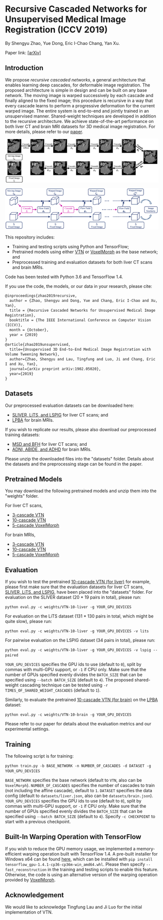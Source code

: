# Recursive Cascaded Networks for Unsupervised Medical Image Registration (ICCV 2019)

By Shengyu Zhao, Yue Dong, Eric I-Chao Chang, Yan Xu.

Paper link: [[arXiv]](https://arxiv.org/pdf/1907.12353)

## Introduction

We propose *recursive cascaded networks*, a general architecture that enables learning deep cascades, for deformable image registration. The proposed architecture is simple in design and can be built on any base network. The moving image is warped successively by each cascade and finally aligned to the fixed image; this procedure is recursive in a way that every cascade learns to perform a progressive deformation for the current warped image. The entire system is end-to-end and jointly trained in an unsupervised manner. Shared-weight techniques are developed in addition to the recursive architecture. We achieve state-of-the-art performance on both liver CT and brain MRI datasets for 3D medical image registration. For more details, please refer to our [paper](https://arxiv.org/pdf/1907.12353).

![cascade_example](./images/cascade_example.png)

![cascade_architecture](./images/cascade_architecture.png)

This repository includes:

* Training and testing scripts using Python and TensorFlow;
* Pretrained models using either [VTN](https://arxiv.org/pdf/1902.05020.pdf) or [VoxelMorph](https://arxiv.org/pdf/1809.05231.pdf) as the base network; and
* Preprocessed training and evaluation datasets for both liver CT scans and brain MRIs.

Code has been tested with Python 3.6 and TensorFlow 1.4.

If you use the code, the models, or our data in your research, please cite:

```
@inproceedings{zhao2019recursive,
  author = {Zhao, Shengyu and Dong, Yue and Chang, Eric I-Chao and Xu, Yan},
  title = {Recursive Cascaded Networks for Unsupervised Medical Image Registration},
  booktitle = {The IEEE International Conference on Computer Vision (ICCV)},
  month = {October},
  year = {2019}
}
@article{zhao2019unsupervised,
  title={Unsupervised 3D End-to-End Medical Image Registration with Volume Tweening Network},
  author={Zhao, Shengyu and Lau, Tingfung and Luo, Ji and Chang, Eric I and Xu, Yan},
  journal={arXiv preprint arXiv:1902.05020},
  year={2019}
}
```

## Datasets

Our preprocessed evaluation datasets can be downloaded here:

* [SLIVER, LiTS, and LSPIG](https://drive.google.com/open?id=1xQMmYk9S8En2k_uavytuHeeSmN253jKo) for liver CT scans; and
* [LPBA](https://drive.google.com/open?id=19v5-qRF3KwA8Snf5ei-qtMv-nDYyXBzv) for brain MRIs.

If you wish to replicate our results, please also download our preprocessed training datasets:

* [MSD and BFH](https://drive.google.com/open?id=17IiuM74HPj1fsWwkAfq-5Rc6r5vpxUJF) for liver CT scans; and
* [ADNI, ABIDE, and ADHD](https://drive.google.com/open?id=1rJtP9M1N3lSjNzJ5kIzRrrwPe1bWCfXB) for brain MRIs.

Please unzip the downloaded files into the "datasets" folder. Details about the datasets and the preprocessing stage can be found in the paper.

## Pretrained Models

You may download the following pretrained models and unzip them into the "weights" folder.

For liver CT scans,

* [3-cascade VTN](https://drive.google.com/open?id=1uLb0mNxgvwWMxzNKvF1xVnnbgLlCjEfU)
* [10-cascade VTN](https://drive.google.com/open?id=1ECGIXccx2vhybrWff7DWW6keAjilEZcT)
* [5-cascade VoxelMorph](https://drive.google.com/open?id=1-p4AHHZKoMDIIg6Be5RK3h9QOeVpOPTA)

For brain MRIs,

- [3-cascade VTN](https://drive.google.com/open?id=14wFJZMnkk2SQXcWH3LQBxQJZhLWvsV3n)
- [10-cascade VTN](https://drive.google.com/open?id=1bvHG_g5NRS6Ek6aNEgMb9bIfYaCk62Mp)
- [5-cascade VoxelMorph](https://drive.google.com/open?id=1oSiHE2G4R5SuYtt6FVu_ayQ_t9UN3HgB)

## Evaluation

If you wish to test the pretrained [10-cascade VTN (for liver)](https://drive.google.com/open?id=1ECGIXccx2vhybrWff7DWW6keAjilEZcT) for example, please first make sure that the evaluation datasets for liver CT scans, [SLIVER, LiTS, and LSPIG](https://drive.google.com/open?id=1xQMmYk9S8En2k_uavytuHeeSmN253jKo), have been placed into the "datasets" folder. For evaluation on the SLIVER dataset (20 * 19 pairs in total), please run:

`python eval.py -c weights/VTN-10-liver -g YOUR_GPU_DEVICES`

For evaluation on the LiTS dataset (131 * 130 pairs in total, which might be quite slow), please run:

`python eval.py -c weights/VTN-10-liver -g YOUR_GPU_DEVICES -v lits`

For pairwise evaluation on the LSPIG dataset (34 pairs in total), please run:

`python eval.py -c weights/VTN-10-liver -g YOUR_GPU_DEVICES -v lspig --paired`

`YOUR_GPU_DEVICES` specifies the GPU ids to use (default to `0`), split by commas with multi-GPU support, or `-1` if CPU only. Make sure that the number of GPUs specified evenly divides the `BATCH_SIZE` that can be specified using `--batch BATCH_SIZE` (default to `4`). The proposed shared-weight cascading technique can be tested using `-r TIMES_OF_SHARED_WEIGHT_CASCADES` (default to `1`).

Similarly, to evaluate the pretrained [10-cascade VTN (for brain)](https://drive.google.com/open?id=1bvHG_g5NRS6Ek6aNEgMb9bIfYaCk62Mp) on the [LPBA](https://drive.google.com/open?id=19v5-qRF3KwA8Snf5ei-qtMv-nDYyXBzv) dataset:

`python eval.py -c weights/VTN-10-brain -g YOUR_GPU_DEVICES`

Please refer to our paper for details about the evaluation metrics and our experimental settings.

## Training

The following script is for training:

`python train.py -b BASE_NETWORK -n NUMBER_OF_CASCADES -d DATASET -g YOUR_GPU_DEVICES`

`BASE_NETWORK` specifies the base network (default to `VTN`, also can be `VoxelMorph`). `NUMBER_OF_CASCADES` specifies the number of cascades to train (not including the affine cascade), default to `1`.  `DATASET` specifies the data config (default to `datasets/liver.json`, also can be `datasets/brain.json`). `YOUR_GPU_DEVICES` specifies the GPU ids to use (default to `0`), split by commas with multi-GPU support, or `-1` if CPU only. Make sure that the number of GPUs specified evenly divides the `BATCH_SIZE` that can be specified using `--batch BATCH_SIZE` (default to `4`). Specify `-c CHECKPOINT` to start with a previous checkpoint.

## Built-In Warping Operation with TensorFlow

If you wish to reduce the GPU memory usage, we implemented a memory-efficient warping operation built with TensorFlow 1.4. A pre-built installer for Windows x64 can be found [here](https://drive.google.com/open?id=14n4oflK4Su_EkNaJSAMphSbKIpm9zK9R), which can be installed with `pip install tensorflow_gpu-1.4.1-cp36-cp36m-win_amd64.whl`. Please then specify `--fast_reconstruction` in the training and testing scripts to enable this feature. Otherwise, the code is using an alternative version of the warping operation provided by [VoxelMorph](https://github.com/voxelmorph/voxelmorph).

## Acknowledgement

We would like to acknowledge Tingfung Lau and Ji Luo for the initial implementation of VTN.
